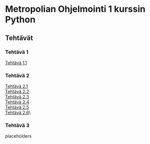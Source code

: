 # Metropolian Ohjelmointi 1 kurssin Python
## Tehtävät
### Tehtävä 1
[Tehtävä 1.1](<Tehtävä 1/Tehtävä1_1.py>)
### Tehtävä 2
[Tehtävä 2.1](<Tehtävä 2/Tehtävä 2_1.py>)\
[Tehtävä 2.2](<Tehtävä 2/Tehtävä 2_2.py>)\
[Tehtävä 2.3](<Tehtävä 2/Tehtävä 2_3.py>)\
[Tehtävä 2.4](<Tehtävä 2/Tehtävä 2_4.py>)\
[Tehtävä 2.5](<Tehtävä 2/Tehtävä 2_5.py>)\
[Tehtävä 2.6](<Tehtävä 2/Tehtävä 2_6.py>)\
### Tehtävä 3
placeholders
